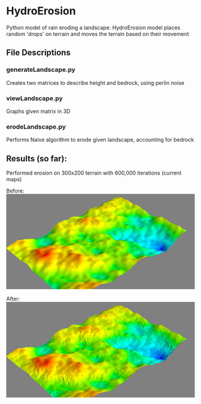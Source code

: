 # HydroErosion
Python model of rain eroding a landscape. HydroErosion model places random 'drops' on terrain and moves the terrain based on their movement

## File Descriptions
### generateLandscape.py
Creates two matrices to describe height and bedrock, using perlin noise

### viewLandscape.py
Graphs given matrix in 3D

### erodeLandscape.py
Performs Naive algorithm to erode given landscape, accounting for bedrock

## Results (so far):
Performed erosion on 300x200 terrain with 600,000 iterations (current maps)

Before: ![Before Erosion](/images/before2.png)

After: ![After Erosion](/images/after2.png)
